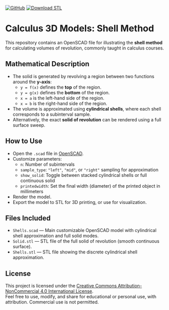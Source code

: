 [![GitHub](https://img.shields.io/badge/OpenSCAD-View%20Source-blue?logo=openscad)](https://github.com/divisbyzero/calculus-shells/)
[![Download STL](https://img.shields.io/badge/Download-STL%20Files-orange?logo=3d-printing)](https://github.com/divisbyzero/calculus-shells/releases)

# Calculus 3D Models: Shell Method

This repository contains an OpenSCAD file for illustrating the **shell method** for calculating volumes of revolution, commonly taught in calculus courses.

## Mathematical Description

- The solid is generated by revolving a region between two functions around the **y-axis**:
  - `y = f(x)` defines the **top** of the region.
  - `y = g(x)` defines the **bottom** of the region.
  - `x = a` is the left-hand side of the region.
  - `x = b` is the right-hand side of the region.
- The volume is approximated using **cylindrical shells**, where each shell corresponds to a subinterval sample.
- Alternatively, the exact **solid of revolution** can be rendered using a full surface sweep.

## How to Use

- Open the `.scad` file in [OpenSCAD](https://openscad.org/).
- Customize parameters:
  - `n`: Number of subintervals
  - `sample_type`: `"left"`, `"mid"`, or `"right"` sampling for approximation
  - `show_solid`: Toggle between stacked cylindrical shells or full continuous solid
  - `printedwidth`: Set the final width (diameter) of the printed object in millimeters
- Render the model.
- Export the model to STL for 3D printing, or use for visualization.

## Files Included

- `Shells.scad` — Main customizable OpenSCAD model with cylindrical shell approximation and full solid modes.
- `Solid.stl` — STL file of the full solid of revolution (smooth continuous surface).
- `Shells.stl` — STL file showing the discrete cylindrical shell approximation.

## License

This project is licensed under the [Creative Commons Attribution-NonCommercial 4.0 International License](https://creativecommons.org/licenses/by-nc/4.0/).  
Feel free to use, modify, and share for educational or personal use, with attribution. Commercial use is not permitted.

